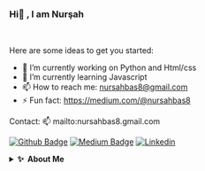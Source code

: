 ### Hi👋 , I am Nurşah

<br>

Here are some ideas to get you started:

- 🔭 I’m currently working on Python and Html/css
- 🌱 I’m currently learning Javascript
- 📫 How to reach me: nursahbas8@gmail.com
- ⚡ Fun fact: https://medium.com/@nursahbas8

Contact:
📫 mailto:nursahbas8.gmail.com

<!--Linkler-->
[![Github Badge](https://img.shields.io/badge/-Github-000?style=quare&labelColor=000&logo=Github&logoColor=white&link=link)](https://github.com/NursahBas) 
[![Medium Badge](https://img.shields.io/badge/-Medium-757575?style=flat-quare&labelColor=757575&logo=Medium&logoColor=white&link=link)](https://medium.com/@nursahbas8) 
[![Linkedin](http://www.w3.org/2000/svg/20/30)](https://www.linkedin.com/in/nursahbas/)
<!--<a href="https://linkedin.com/in/gautamkrishnar" target="blank"><img align="center" src="https://raw.githubusercontent.com/rahuldkjain/github-profile-readme-generator/master/src/images/icons/Social/linked-in-alt.svg" alt="gautamkrishnar" height="30" width="40" /></a>-->

<!--Hakkımda-->
<details>
  <summary><b>✨&nbsp;&nbsp;About&nbsp;Me</b></summary>
  <br/>

I am a Junior Developer. I graduated from <a href="" target="blank"><img align="center" src="https://w3.sdu.edu.tr/" alt=""/>Süleyman Demirel University</a> Computer Engineering Department in 2021.
  
During my education period, I focused more on python language and java language. I also have a project that I have done for android development. You can find it in my repo:wink:

I have a project that I have developed within the scope of Tubitak 2209-A. You can find my resources on this on my medium page.
  
I am currently developing myself on HTML-CSS and JavaScript.
 
I am currently working as a mentee in <a href="" target="blank"><img align="center" src="https://teknovol.com.tr/" alt=""/>Teknovol Company</a>.


